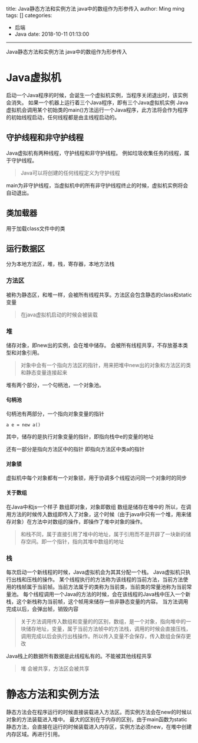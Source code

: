 title: Java静态方法和实例方法  java中的数组作为形参传入
author: Ming ming
tags: []
categories:
  - 后端
  - Java
date: 2018-10-11 01:13:00
---
Java静态方法和实例方法  java中的数组作为形参传入
# Java虚拟机
启动一个Java程序的时候，会诞生一个虚拟机实例，当程序关闭退出时，该实例会消失。
如果一个机器上运行着三个Java程序，即有三个Java虚拟机实例
Java虚拟机会调用某个初始类的main()方法运行一个Java程序，此方法将会作为程序的初始线程启动，任何线程都是由主线程启动的。
## 守护线程和非守护线程
Java虚拟机有两种线程，守护线程和非守护线程。
例如垃圾收集任务的线程，属于守护线程。
> Java可以将创建的任何线程定义为守护线程

main为非守护线程，当虚拟机中的所有非守护线程终止的时候，虚拟机实例将会自动退出。
## 类加载器
用于加载class文件中的类
## 运行数据区
分为本地方法区，堆，栈，寄存器，本地方法栈
### 方法区
被称为静态区，和堆一样，会被所有线程共享。方法区会包含静态的class和static变量
> 在java虚拟机启动的时候会被装载

### 堆
储存对象，即new出的实例，会在堆中储存。
会被所有线程共享，不存放基本类型和对象引用。
> 对象中会有一个指向方法区的指针，用来把堆中new出的对象和方法区的类和静态变量连接起来

堆有两个部分，一个句柄池，一个对象池。
#### 句柄池
句柄池有两部分，一个指向对象变量的指针
```
a e = new a()
```
其中，储存的是执行对象变量的指针，即指向栈中e的变量的地址

还有一部分是指向方法区中的指针
即指向方法区中类a的指针
#### 对象锁
虚拟机中每个对象都有一个对象锁，用于协调多个线程访问同一个对象时的同步
#### 关于数组
在Java中和js一个样子
数组即对象，对象即数组
数组是储存在堆中的
所以，在调用方法的时候传入数组即传入了对象，这个时候（由于java中只有一个堆，用来储存对象）在方法中对数组的操作，即操作了堆中对象的操作。
> 和栈不同，属于直接引用了堆中的地址，属于引用而不是开辟了一块新的储存空间。即一个指针，指向其堆中数组的地址

### 栈
每次启动一个新线程的时候，Java虚拟机会为其其分配一个栈。
Java虚拟机只执行出栈和压栈的操作。
某个线程执行的方法称为该线程的当前方法，当前方法使用的栈帧属于当前帧。当前方法属于的类称为当前类，当前类的常量池称为当前常量池。
每个线程调用一个Java的方法的时候，会在该线程的Java栈中压入一个新栈，这个新栈称为当前帧，这个帧用来储存一些非静态变量的内容。
当方法调用完成以后，会弹出帧，销毁内容
> 关于方法调用传入数组和变量的的区别，数组，是一个对象，指向堆中的一块储存地址，变量，属于当前方法帧中的方法栈，调用的时候会直接压栈，调用完成以后会执行出栈操作。所以传入变量不会保存，传入数组会保存更改

Java栈上的数据所有数据是此线程私有的。不能被其他线程共享
> 堆 会被共享，方法区会被共享

# 静态方法和实例方法
静态方法会在程序运行的时候直接装载进入方法区。而实例方法会在new的时候以对象的方法装载进入堆中。
最大的区别在于内存的区别，由于main函数为static静态方法，会直接在运行的时候装载进入内存区，实例方法必须new，在堆中创建内存区域。再进行引用。